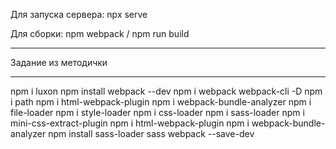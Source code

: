 Для запуска сервера:
npx serve

Для сборки:
npm webpack / npm run build

---

Задание из методички

---

npm i luxon
npm install webpack --dev
npm i webpack webpack-cli -D
npm i path
npm i html-webpack-plugin
npm i webpack-bundle-analyzer
npm i file-loader
npm i style-loader
npm i css-loader
npm i sass-loader
npm i mini-css-extract-plugin
npm i html-webpack-plugin
npm i webpack-bundle-analyzer
npm install sass-loader sass webpack --save-dev
